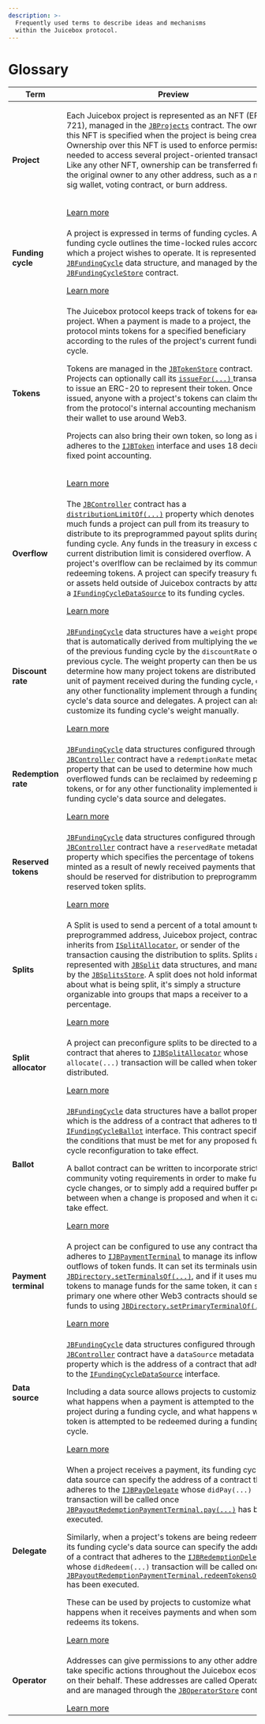 ```yaml
---
description: >-
  Frequently used terms to describe ideas and mechanisms
  within the Juicebox protocol.
---
```


# Glossary

| Term                 | Preview                                                                                                                                                                                                                                                                                                                                                                                                                                                                                                                                                                                                                                                                                                                                                                                                                                                                                                                                                                                                                                                                      |
| -------------------- | ---------------------------------------------------------------------------------------------------------------------------------------------------------------------------------------------------------------------------------------------------------------------------------------------------------------------------------------------------------------------------------------------------------------------------------------------------------------------------------------------------------------------------------------------------------------------------------------------------------------------------------------------------------------------------------------------------------------------------------------------------------------------------------------------------------------------------------------------------------------------------------------------------------------------------------------------------------------------------------------------------------------------------------------------------------------------------- |
| **Project**          | <p>Each Juicebox project is represented as an NFT (ERC-721), managed in the <a href="/api/contracts/jbprojects/"><code>JBProjects</code></a> contract. The owner of this NFT is specified when the project is being created. Ownership over this NFT is used to enforce permissions needed to access several project-oriented transactions. Like any other NFT, ownership can be transferred from the original owner to any other address, such as a multi-sig wallet, voting contract, or burn address.</p><br/>[Learn more](/learn/glossary/project.md)                                                                                                                                                                                                                                                                                                                                                                                                                                                                                                                  |
| **Funding cycle**    | <p>A project is expressed in terms of funding cycles. A funding cycle outlines the time-locked rules according to which a project wishes to operate. It is represented as a <a href="/api/data-structures/jbfundingcycle"><code>JBFundingCycle</code></a> data structure, and managed by the <a href="/api/contracts/jbfundingcyclestore/"><code>JBFundingCycleStore</code></a> contract.</p>[Learn more](/learn/glossary/funding-cycle.md)                                                                                                                                                                                                                                                                                                                                                                               |
| **Tokens** | <p>The Juicebox protocol keeps track of tokens for each project. When a payment is made to a project, the protocol mints tokens for a specified beneficiary according to the rules of the project's current funding cycle.</p><p>Tokens are managed in the <a href="/api/contracts/jbtokenstore/"><code>JBTokenStore</code></a> contract. Projects can optionally call its <a href="/api/contracts/jbtokenstore/write/issuefor"><code>issueFor(...)</code> </a>transaction to issue an ERC-20 to represent their token. Once issued, anyone with a project's tokens can claim them from the protocol's internal accounting mechanism into their wallet to use around Web3.</p><p>Projects can also bring their own token, so long as it adheres to the <a href="/api/interfaces/ijbtoken"><code>IJBToken</code></a> interface and uses 18 decimal fixed point accounting.</p><br/>[Learn more](/learn/glossary/tokens.md) |
| **Overflow**         | <p>The <a href="/api/contracts/or-controllers/jbcontroller/"><code>JBController</code></a> contract has a <a href="/api/contracts/or-controllers/jbcontroller/properties/distributionlimitof"><code>distributionLimitOf(...)</code></a> property which denotes how much funds a project can pull from its treasury to distribute to its preprogrammed payout splits during each funding cycle. Any funds in the treasury in excess of the current distribution limit is considered overflow. A project's overlflow can be reclaimed by its community by redeeming tokens. A project can specify treasury funds or assets held outside of Juicebox contracts by attaching a <a href="/api/interfaces/ijbfundingcycledatasource"><code>IFundingCycleDataSource</code></a> to its funding cycles.</p>[Learn more](/learn/glossary/overflow.md)                                                                                                                                                                         |
| **Discount rate**    | <p><a href="/api/data-structures/jbfundingcycle"><code>JBFundingCycle</code></a> data structures have a <code>weight</code> property that is automatically derived from multiplying the <code>weight</code> of the previous funding cycle by the <code>discountRate</code> of the previous cycle. The weight property can then be used to determine how many project tokens are distributed per unit of payment received during the funding cycle, or for any other functionality implement through a funding cycle's data source and delegates. A project can also customize its funding cycle's weight manually.</p>[Learn more](/learn/glossary/discount-rate.md)                                                                                                                                                                                                                                                             |
| **Redemption rate**  | <p><a href="/api/data-structures/jbfundingcycle"><code>JBFundingCycle</code></a> data structures configured through the <a href="/api/contracts/or-controllers/jbcontroller/"><code>JBController</code></a> contract have a <code>redemptionRate</code> metadata property that can be used to determine how much overflowed funds can be reclaimed by redeeming project tokens, or for any other functionality implemented in a funding cycle's data source and delegates.</p>[Learn more](/learn/glossary/redemption-rate.md)                                                                                                                                                                                                                                                                                                                                                                                                                                                                                 |
| **Reserved tokens**  | <p><a href="/api/data-structures/jbfundingcycle"><code>JBFundingCycle</code></a> data structures configured through the <a href="/api/contracts/or-controllers/jbcontroller/"><code>JBController</code></a> contract have a <code>reservedRate</code> metadata property which specifies the percentage of tokens minted as a result of newly received payments that should be reserved for distribution to preprogrammed reserved token splits.</p>[Learn more](/learn/glossary/reserved-tokens.md)                                                                                                                                                                                                                                                                                                                                                                                                                                                                                                                                       |
| **Splits**           | <p>A Split is used to send a percent of a total amount to a preprogrammed address, Juicebox project, contract that inherits from <a href="/api/interfaces/ijbsplitallocator"><code>ISplitAllocator</code></a>, or sender of the transaction causing the distribution to splits. Splits are represented with <a href="/api/data-structures/jbsplit"><code>JBSplit</code></a> data structures, and managed by the <a href="/api/contracts/jbsplitsstore/"><code>JBSplitsStore</code></a>. A split does not hold information about what is being split, it's simply a structure organizable into groups that maps a receiver to a percentage.</p>[Learn more](/learn/glossary/splits.md)                                                                                                                                                                                                                                                                                                                                                                                                |
| **Split allocator**         | <p>A project can preconfigure splits to be directed to any contract that aheres to <a href="/api/interfaces/ijbsplitallocator"><code>IJBSplitAllocator</code></a> whose <code>allocate(...)</code> transaction will be called when tokens are distributed.</p>[Learn more](/learn/glossary/split-allocator.md)                                                                                                                                                                                        |
| **Ballot**           | <p><a href="/api/data-structures/jbfundingcycle"><code>JBFundingCycle</code></a> data structures have a ballot property which is the address of a contract that adheres to the <a href="/api/interfaces/ijbfundingcycleballot"><code>IFundingCycleBallot</code></a> interface. This contract specifies the conditions that must be met for any proposed funding cycle reconfiguration to take effect.</p><p>A ballot contract can be written to incorporate strict community voting requirements in order to make funding cycle changes, or to simply add a required buffer period between when a change is proposed and when it can take effect.</p>[Learn more](/learn/glossary/ballot.md)                                                                                                                                                                                                                                                                                                                                           |
| **Payment terminal**         | <p>A project can be configured to use any contract that adheres to [`IJBPaymentTerminal`](/api/interfaces/ijbpaymentterminal.md) to manage its inflows and outflows of token funds. It can set its terminals using [`JBDirectory.setTerminalsOf(...)`](/api/contracts/jbdirectory/write/setterminalsof.md), and if it uses multiple tokens to manage funds for the same token, it can set the primary one where other Web3 contracts should send funds to using [`JBDirectory.setPrimaryTerminalOf(...)`](/api/contracts/jbdirectory/write/setprimaryterminalof.md).</p>[Learn more](/learn/glossary/payment-terminal.md)                                                                                                                                                                                                                                                                                                                                                                                                                                                                                                                                                                                                                                                                                                                    |
| **Data source**      | <p><a href="/api/data-structures/jbfundingcycle"><code>JBFundingCycle</code></a> data structures configured through the <a href="/api/contracts/or-controllers/jbcontroller/"><code>JBController</code></a> contract have a <code>dataSource</code> metadata property which is the address of a contract that adheres to the <a href="/api/interfaces/ijbfundingcycledatasource"><code>IFundingCycleDataSource</code></a> interface.</p><p>Including a data source allows projects to customize what happens when a payment is attempted to the project during a funding cycle, and what happens when a token is attempted to be redeemed during a funding cycle.</p>[Learn more](./data-source.md)                                                                                                                                                                                                                                                                                                         |
| **Delegate**         | <p>When a project receives a payment, its funding cycle's data source can specify the address of a contract that adheres to the <a href="/api/interfaces/ijbpaydelegate"><code>IJBPayDelegate</code></a> whose <code>didPay(...)</code> transaction will be called once <a href="/api/contracts/or-abstract/jbpayoutredemptionpaymentterminal/write/pay"><code>JBPayoutRedemptionPaymentTerminal.pay(...)</code></a> has been executed.</p><p>Similarly, when a project's tokens are being redeemed, its funding cycle's data source can specify the address of a contract that adheres to the <a href="/api/interfaces/ijbredemptiondelegate"><code>IJBRedemptionDelegate</code></a> whose <code>didRedeem(...)</code> transaction will be called once <a href="/api/contracts/or-abstract/jbpayoutredemptionpaymentterminal/write/redeemtokensof"><code>JBPayoutRedemptionPaymentTerminal.redeemTokensOf(...)</code></a> has been executed.</p><p>These can be used by projects to customize what happens when it receives payments and when someone redeems its tokens.</p>[Learn more](/learn/glossary/delegate.md)                                                                                                                                                                                        |
| **Operator**         | <p>Addresses can give permissions to any other address to take specific actions throughout the Juicebox ecosystem on their behalf. These addresses are called Operators, and are managed through the <a href="/api/contracts/jboperatorstore/"><code>JBOperatorStore</code></a> contract.</p>[Learn more](/learn/glossary/operator.md)                                                                                                                                                                                                                                                                                                                                                                                                                                                                                                                                                                                                                                                                                                                    |
